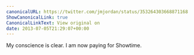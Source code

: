 ```yaml
---
canonicalURL: https://twitter.com/jmjordan/status/353264303668871168
ShowCanonicalLink: true
CanonicalLinkText: View original on
date: 2013-07-05T21:29:07+00:00
---
```

My conscience is clear. I am now paying for Showtime.